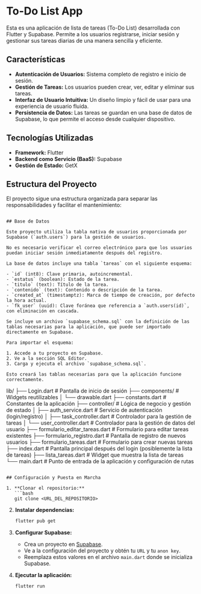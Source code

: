 # To-Do List App

Esta es una aplicación de lista de tareas (To-Do List) desarrollada con Flutter y Supabase. Permite a los usuarios registrarse, iniciar sesión y gestionar sus tareas diarias de una manera sencilla y eficiente.

## Características

- **Autenticación de Usuarios:** Sistema completo de registro e inicio de sesión.
- **Gestión de Tareas:** Los usuarios pueden crear, ver, editar y eliminar sus tareas.
- **Interfaz de Usuario Intuitiva:** Un diseño limpio y fácil de usar para una experiencia de usuario fluida.
- **Persistencia de Datos:** Las tareas se guardan en una base de datos de Supabase, lo que permite el acceso desde cualquier dispositivo.

## Tecnologías Utilizadas

- **Framework:** Flutter
- **Backend como Servicio (BaaS):** Supabase
- **Gestión de Estado:** GetX

## Estructura del Proyecto

El proyecto sigue una estructura organizada para separar las responsabilidades y facilitar el mantenimiento:

```

## Base de Datos

Este proyecto utiliza la tabla nativa de usuarios proporcionada por Supabase (`auth.users`) para la gestión de usuarios.

No es necesario verificar el correo electrónico para que los usuarios puedan iniciar sesión inmediatamente después del registro.

La base de datos incluye una tabla `tareas` con el siguiente esquema:

- `id` (int8): Clave primaria, autoincremental.
- `estatus` (boolean): Estado de la tarea.
- `titulo` (text): Título de la tarea.
- `contenido` (text): Contenido o descripción de la tarea.
- `created_at` (timestamptz): Marca de tiempo de creación, por defecto la hora actual.
- `fk_user` (uuid): Clave foránea que referencia a `auth.users(id)`, con eliminación en cascada.

Se incluye un archivo `supabase_schema.sql` con la definición de las tablas necesarias para la aplicación, que puede ser importado directamente en Supabase.

Para importar el esquema:

1. Accede a tu proyecto en Supabase.
2. Ve a la sección SQL Editor.
3. Carga y ejecuta el archivo `supabase_schema.sql`.

Esto creará las tablas necesarias para que la aplicación funcione correctamente.

```
lib/
├── Login.dart                 # Pantalla de inicio de sesión
├── components/                # Widgets reutilizables
│   └── drawable.dart
├── constants.dart             # Constantes de la aplicación
├── controller/                # Lógica de negocio y gestión de estado
│   ├── auth_service.dart      # Servicio de autenticación (login/registro)
│   ├── task_controller.dart   # Controlador para la gestión de tareas
│   └── user_controller.dart   # Controlador para la gestión de datos del usuario
├── formulario_editar_tareas.dart # Formulario para editar tareas existentes
├── formulario_registro.dart   # Pantalla de registro de nuevos usuarios
├── formulario_tareas.dart     # Formulario para crear nuevas tareas
├── index.dart                 # Pantalla principal después del login (posiblemente la lista de tareas)
├── lista_tareas.dart          # Widget que muestra la lista de tareas
└── main.dart                  # Punto de entrada de la aplicación y configuración de rutas
```

## Configuración y Puesta en Marcha

1. **Clonar el repositorio:**
   ```bash
   git clone <URL_DEL_REPOSITORIO>
   ```

2. **Instalar dependencias:**
   ```bash
   flutter pub get
   ```

3. **Configurar Supabase:**
   - Crea un proyecto en [Supabase](https://supabase.com/).
   - Ve a la configuración del proyecto y obtén tu `URL` y tu `anon key`.
   - Reemplaza estos valores en el archivo `main.dart` donde se inicializa Supabase.

4. **Ejecutar la aplicación:**
   ```bash
   flutter run
   ```